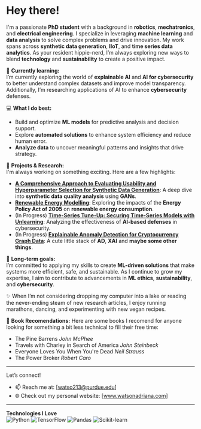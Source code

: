 # Hey there! 

I'm a passionate **PhD student** with a background in **robotics**, **mechatronics**, and **electrical engineering**. I specialize in leveraging **machine learning** and **data analysis** to solve complex problems and drive innovation. My work spans across **synthetic data generation**, **IIoT**, and **time series data analytics**. As your resident hippie-nerd, I’m always exploring new ways to blend **technology** and **sustainability** to create a positive impact.

🌱 **Currently learning:**  
I’m currently exploring the world of **explainable AI** and **AI for cybersecurity** to better understand complex datasets and improve model transparency. Additionally, I’m researching applications of AI to enhance **cybersecurity** defenses.

💻 **What I do best:**  
- Build and optimize **ML models** for predictive analysis and decision support.
- Explore **automated solutions** to enhance system efficiency and reduce human error.
- **Analyze data** to uncover meaningful patterns and insights that drive strategy.

📝 **Projects & Research:**  
I'm always working on something exciting. Here are a few highlights:
- **[A Comprehensive Approach to Evaluating Usability and Hyperparameter Selection for Synthetic Data Generation](https://hammer.purdue.edu/articles/thesis/A_Comprehensive_Approach_to_Evaluating_Usability_and_Hyperparameter_Selection_for_Synthetic_Data_Generation/26339674?file=47819851)**: A deep dive into **synthetic data quality analysis** using **GANs**.
- **[Renewable Energy Modelling](https://github.com/awatson246/Renewable-Energy-Project.git)**: Exploring the impacts of the **Energy Policy Act of 2005** on **renewable energy consumption**.
- (In Progress) **[Time-Series Tune-Up: Securing Time-Series Models with Unlearning](https://github.com/awatson246/forecast-unlearning)**: Analyzing the effectiveness of **AI-based defenses** in cybersecurity. 
- (In Progress) **[Explainable Anomaly Detection for Cryptocurrency Graph Data](https://github.com/awatson246/crypto-anomaly-detection-policy)**: A cute little stack of **AD**, **XAI** and **maybe some other things**. 

🎯 **Long-term goals:**  
I’m committed to applying my skills to create **ML-driven solutions** that make systems more efficient, safe, and sustainable. As I continue to grow my expertise, I aim to contribute to advancements in **ML ethics**, **sustainability**, and **cybersecurity**.

✨ When I’m not considering dropping my computer into a lake or reading the never-ending steam of new research articles, I enjoy running marathons, dancing, and experimenting with new vegan recipes. 

📖 **Book Recomendations:**
Here are some books I recomend for anyone looking for something a bit less technical to fill their free time:
- The Pine Barrens *John McPhee*
- Travels with Charley in Search of America *John Steinbeck*
- Everyone Loves You When You're Dead *Neil Strauss*
- The Power Broker *Robert Caro*

---

Let’s connect!  
- 📫 Reach me at: [watso213@purdue.edu]  
- 🌐 Check out my personal website: [www.watsonadriana.com]

---

**Technologies I Love**  
![Python](https://img.shields.io/badge/Python-3776AB?style=flat&logo=python&logoColor=white) ![TensorFlow](https://img.shields.io/badge/TensorFlow-FF6F00?style=flat&logo=tensorflow&logoColor=white) ![Pandas](https://img.shields.io/badge/Pandas-150458?style=flat&logo=pandas&logoColor=white) ![Scikit-learn](https://img.shields.io/badge/Scikit--learn-F7931E?style=flat&logo=scikit-learn&logoColor=white)
